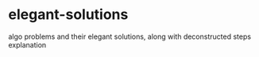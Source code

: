 # elegant-solutions
algo problems and their elegant solutions, along with deconstructed steps explanation
